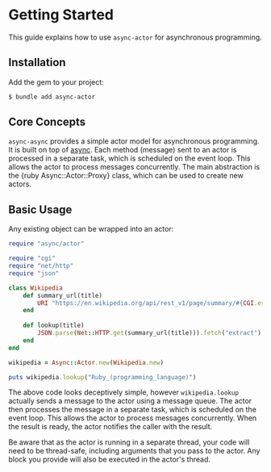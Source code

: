 # Getting Started

This guide explains how to use `async-actor` for asynchronous programming.

## Installation

Add the gem to your project:

~~~ bash
$ bundle add async-actor
~~~

## Core Concepts

`async-async` provides a simple actor model for asynchronous programming. It is built on top of [async](https://github.com/socketry/async). Each method (message) sent to an actor is processed in a separate task, which is scheduled on the event loop. This allows the actor to process messages concurrently. The main abstraction is the {ruby Async::Actor::Proxy} class, which can be used to create new actors.

## Basic Usage

Any existing object can be wrapped into an actor:

```ruby
require "async/actor"

require "cgi"
require "net/http"
require "json"

class Wikipedia
	def summary_url(title)
		URI "https://en.wikipedia.org/api/rest_v1/page/summary/#{CGI.escape title}"
	end
	
	def lookup(title)
		JSON.parse(Net::HTTP.get(summary_url(title))).fetch("extract")
	end
end

wikipedia = Async::Actor.new(Wikipedia.new)

puts wikipedia.lookup("Ruby_(programming_language)")
```

The above code looks deceptively simple, however `wikipedia.lookup` actually sends a message to the actor using a message queue. The actor then processes the message in a separate task, which is scheduled on the event loop. This allows the actor to process messages concurrently. When the result is ready, the actor notifies the caller with the result.

Be aware that as the actor is running in a separate thread, your code will need to be thread-safe, including arguments that you pass to the actor. Any block you provide will also be executed in the actor's thread.
